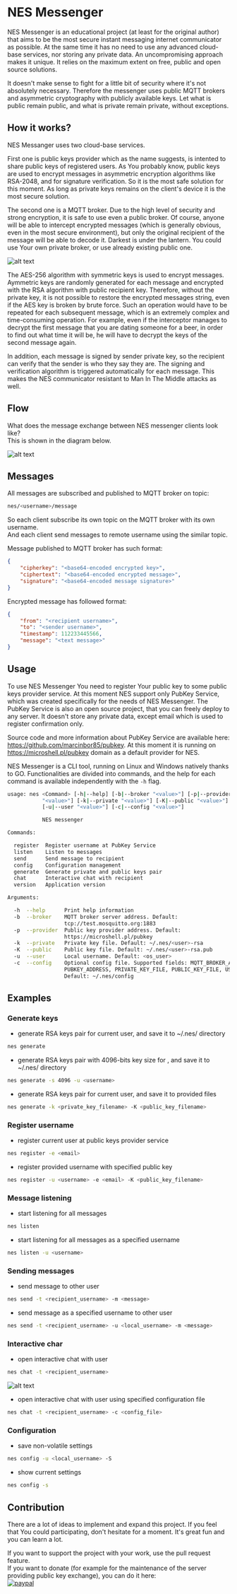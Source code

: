 # NES Messenger
NES Messenger is an educational project (at least for the original author)
that aims to be the most secure instant messaging internet communicator as possible.
At the same time it has no need to use any advanced cloud-base services,
nor storing any private data. An uncompromising approach makes it unique.
It relies on the maximum extent on free, public and open source solutions.

It doesn't make sense to fight for a little bit of security where it's not absolutely necessary.
Therefore the messenger uses public MQTT brokers and asymmetric cryptography with publicly available keys.
Let what is public remain public, and what is private remain private, without exceptions.

## How it works?
NES Messanger uses two cloud-base services.

First one is public keys provider which as the name suggests, is intented to share public keys of registered users.
As You probably know, public keys are used to encrypt messages in asymmetric encryption algorithms like RSA-2048,
and for signature verification. So it is the most safe solution for this moment.
As long as private keys remains on the client's device it is the most secure solution.

The second one is a MQTT broker. Due to the high level of security and strong encryption,
it is safe to use even a public broker. Of course, anyone will be able to intercept encrypted messages
(which is generally obvious, even in the most secure environment), but only the original recipient of the message
will be able to decode it. Darkest is under the lantern. You could use Your own private broker, or use already existing public one.

![alt text](assets/cloud.png?raw=true "Cloud architecture")

The AES-256 algorithm with symmetric keys is used to encrypt messages. Aymmetric keys are randomly generated
for each message and encrypted with the RSA algorithm with public recipient key. Therefore, without the private key,
it is not possible to restore the encrypted messages string, even if the AES key is broken by brute force.
Such an operation would have to be repeated for each subsequent message, which is an extremely complex
and time-consuming operation. For example, even if the interceptor manages to decrypt the first message
that you are dating someone for a beer, in order to find out what time it will be,
he will have to decrypt the keys of the second message again.

In addition, each message is signed by sender private key, so the recipient can verify that the sender
is who they say they are. The signing and verification algorithm is triggered automatically for each message.
This makes the NES communicator resistant to Man In The Middle attacks as well.

## Flow
What does the message exchange between NES messenger clients look like?\
This is shown in the diagram below.

![alt text](assets/message_flow.png?raw=true "Cloud architecture")

## Messages
All messages are subscribed and published to MQTT broker on topic:
```bash
nes/<username>/message
```

So each client subscribe its own topic on the MQTT broker with its own username.\
And each client send messages to remote username using the similar topic.

Message published to MQTT broker has such format:

```json
{
    "cipherkey": "<base64-encoded encrypted key>",
    "ciphertext": "<base64-encoded encrypted message>",
    "signature": "<base64-encoded message signature>"
}
```

Encrypted message has followed format:
```json
{
    "from": "<recipient username>",
    "to": "<sender username>",
    "timestamp": 112233445566,
    "message": "<text message>"
}
```

## Usage
To use NES Messenger You need to register Your public key to some public keys provider service.
At this moment NES support only PubKey Service, which was created specifically for the needs of NES Messenger.
The PubKey Service is also an open source project, that you can freely deploy to any server.
It doesn't store any private data, except email which is used to register confirmation only.

Source code and more information about PubKey Service are available here: https://github.com/marcinbor85/pubkey.
At this moment it is running on https://microshell.pl/pubkey domain as a default provider for NES.

NES Messenger is a CLI tool, running on Linux and Windows natively thanks to GO. Functionalities are divided into commands,
and the help for each command is available independently with the ```-h``` flag.

```bash
usage: nes <Command> [-h|--help] [-b|--broker "<value>"] [-p|--provider
           "<value>"] [-k|--private "<value>"] [-K|--public "<value>"]
           [-u|--user "<value>"] [-c|--config "<value>"]

           NES messenger

Commands:

  register  Register username at PubKey Service
  listen    Listen to messages
  send      Send message to recipient
  config    Configuration management
  generate  Generate private and public keys pair
  chat      Interactive chat with recipient
  version   Application version

Arguments:

  -h  --help      Print help information
  -b  --broker    MQTT broker server address. Default:
                  tcp://test.mosquitto.org:1883
  -p  --provider  Public key provider address. Default:
                  https://microshell.pl/pubkey
  -k  --private   Private key file. Default: ~/.nes/<user>-rsa
  -K  --public    Public key file. Default: ~/.nes/<user>-rsa.pub
  -u  --user      Local username. Default: <os_user>
  -c  --config    Optional config file. Supported fields: MQTT_BROKER_ADDRESS,
                  PUBKEY_ADDRESS, PRIVATE_KEY_FILE, PUBLIC_KEY_FILE, USERNAME.
                  Default: ~/.nes/config
```

## Examples

### Generate keys
- generate RSA keys pair for current user, and save it to ~/.nes/ directory
```bash
nes generate
```

- generate RSA keys pair with 4096-bits key size for <username>, and save it to ~/.nes/ directory
```bash
nes generate -s 4096 -u <username>
```

- generate RSA keys pair for current user, and save it to provided files
```bash
nes generate -k <private_key_filename> -K <public_key_filename>
```

### Register username
- register current user at public keys provider service
```bash
nes register -e <email>
```

- register provided username with specified public key
```bash
nes register -u <username> -e <email> -K <public_key_filename>
```

### Message listening
- start listening for all messages
```bash
nes listen
```

- start listening for all messages as a specified username
```bash
nes listen -u <username>
```

### Sending messages
- send message to other user
```bash
nes send -t <recipient_username> -m <message>
```

- send message as a specified username to other user
```bash
nes send -t <recipient_username> -u <local_username> -m <message>
```

### Interactive char
- open interactive chat with user
```bash
nes chat -t <recipient_username>
```

![alt text](assets/chat.png?raw=true "Interactive chat")

- open interactive chat with user using specified configuration file
```bash
nes chat -t <recipient_username> -c <config_file>
```

### Configuration
- save non-volatile settings
```bash
nes config -u <local_username> -S
```

- show current settings
```bash
nes config -s
```

## Contribution
There are a lot of ideas to implement and expand this project.
If you feel that You could participating, don't hesitate for a moment.
It's great fun and you can learn a lot.

If you want to support the project with your work, use the pull request feature.\
If you want to donate (for example for the maintenance of the server providing public key exchange), you can do it here:\
[![paypal](https://www.paypalobjects.com/en_US/i/btn/btn_donate_LG.gif)](https://www.paypal.com/donate/?hosted_button_id=ZEAEAXGRVZJR8)